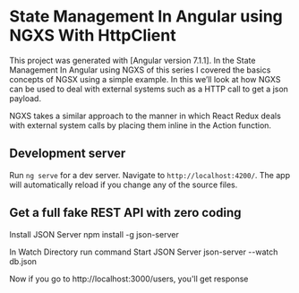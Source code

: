# State Management In Angular using NGXS With HttpClient

This project was generated with [Angular version 7.1.1].
In the State Management In Angular using NGXS of this series I covered the basics concepts of NGSX using a simple example. In this we’ll look at how NGXS can be used to deal with external systems such as a HTTP call to get a json payload.

NGXS takes a similar approach to the manner in which React Redux deals with external system calls by placing them inline in the Action function.

## Development server

Run `ng serve` for a dev server. Navigate to `http://localhost:4200/`. The app will automatically reload if you change any of the source files.

## Get a full fake REST API with zero coding

Install JSON Server
npm install -g json-server

In Watch Directory run command
Start JSON Server
json-server --watch db.json

Now if you go to http://localhost:3000/users, you'll get response
